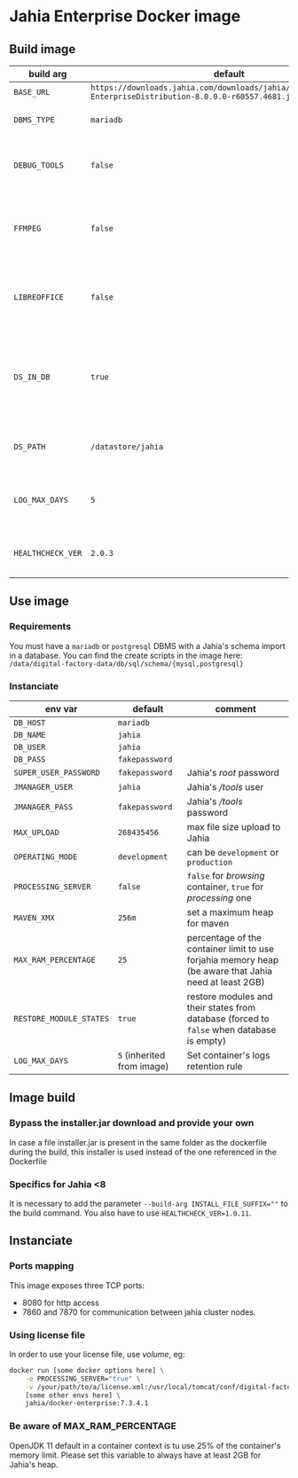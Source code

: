 # Jahia Enterprise Docker image

## Build image
| build arg         | default                                                                                                       | comment                                                                   |
|-------------------|---------------------------------------------------------------------------------------------------------------|---------------------------------------------------------------------------|
| `BASE_URL`        | `https://downloads.jahia.com/downloads/jahia/jahia8.0.0/Jahia-EnterpriseDistribution-8.0.0.0-r60557.4681.jar` |                                                                           |
| `DBMS_TYPE`       | `mariadb`                                                                                                     | can be `mariadb` or `postgresql`                                          |
| `DEBUG_TOOLS`     | `false`                                                                                                       | set to `true` in order to install `vim` and `binutils`                    |
| `FFMPEG`          | `false`                                                                                                       | set to `true` in order to install `ffmpeg` and enable it for Jahia        |
| `LIBREOFFICE`     | `false`                                                                                                       | set to `true` in order to install `libreoffice` and enable it for Jahia   |
| `DS_IN_DB`        | `true`                                                                                                        | `true` for store files in database, `false` for store files in filesystem |
| `DS_PATH`         | `/datastore/jahia`                                                                                            | datastore path if `DS_IN_DB` is set to `false`                            |
| `LOG_MAX_DAYS`    | `5`                                                                                                           | set the default image logs retention rule                                 |
| `HEALTHCHECK_VER` | `2.0.3`                                                                                                       | you have to use `1.0.11` for jahia 7 image                                |


## Use image
### Requirements
You must have a `mariadb` or `postgresql` DBMS with a Jahia's schema import in a database.
You can find the create scripts in the image here: `/data/digital-factory-data/db/sql/schema/{mysql,postgresql}`

### Instanciate
| env var                 | default                    | comment                                                                                               |
|-------------------------|----------------------------|-------------------------------------------------------------------------------------------------------|
| `DB_HOST`               | `mariadb`                  |                                                                                                       |
| `DB_NAME`               | `jahia`                    |                                                                                                       |
| `DB_USER`               | `jahia`                    |                                                                                                       |
| `DB_PASS`               | `fakepassword`             |                                                                                                       |
| `SUPER_USER_PASSWORD`   | `fakepassword`             | Jahia's _root_ password                                                                               |
| `JMANAGER_USER`         | `jahia`                    | Jahia's _/tools_ user                                                                                 |
| `JMANAGER_PASS`         | `fakepassword`             | Jahia's _/tools_ password                                                                             |
| `MAX_UPLOAD`            | `268435456`                | max file size upload to Jahia                                                                         |
| `OPERATING_MODE`        | `development`              | can be `development` or `production`                                                                  |
| `PROCESSING_SERVER`     | `false`                    | `false` for _browsing_ container, `true` for _processing_ one                                         |
| `MAVEN_XMX`             | `256m`                     | set a maximum heap for maven                                                                          |
| `MAX_RAM_PERCENTAGE`    | `25`                       | percentage of the container limit to use forjahia memory heap (be aware that Jahia need at least 2GB) |
| `RESTORE_MODULE_STATES` | `true`                     | restore modules and their states from database (forced to `false` when database is empty)             |
| `LOG_MAX_DAYS`          | `5` (inherited from image) | Set container's logs retention rule                                                                   |


## Image build

### Bypass the installer.jar download and provide your own
In case a file installer.jar is present in the same folder as the dockerfile during the build, this installer is used instead of the one referenced in the Dockerfile

### Specifics for Jahia <8
It is necessary to add the parameter `--build-arg INSTALL_FILE_SUFFIX=""` to the build command. You also have to use `HEALTHCHECK_VER=1.0.11`.

## Instanciate
### Ports mapping
This image exposes three TCP ports:
- 8080 for http access
- 7860 and 7870 for communication between jahia cluster nodes.
### Using license file
In order to use your license file, use _volume_, eg:
```bash
docker run [some docker options here] \
    -e PROCESSING_SERVER="true" \
    -v /your/path/to/a/license.xml:/usr/local/tomcat/conf/digital-factory-config/jahia/license.xml:ro \
    [some other envs here] \
    jahia/docker-enterprise:7.3.4.1

```
### Be aware of MAX_RAM_PERCENTAGE
OpenJDK 11 default in a container context is tu use 25% of the container's memory limit.
Please set this variable to always have at least 2GB for Jahia's heap.

